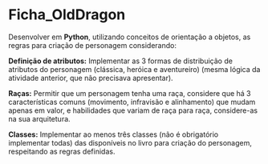 # Ficha_OldDragon
Desenvolver em **Python**, utilizando conceitos de orientação a objetos, as regras para criação de personagem considerando:

**Definição de atributos:** Implementar as 3 formas de distribuição de atributos do personagem (clássica, heróica e aventureiro) (mesma lógica da atividade anterior, que não precisava apresentar).

**Raças:** Permitir que um personagem tenha uma raça, considere que há 3 características comuns (movimento, infravisão e alinhamento) que mudam apenas em valor, e habilidades que variam de raça para raça, considere-as na sua arquitetura.

**Classes:** Implementar ao menos três classes (não é obrigatório implementar todas) das disponíveis no livro para criação do personagem, respeitando as regras definidas.


